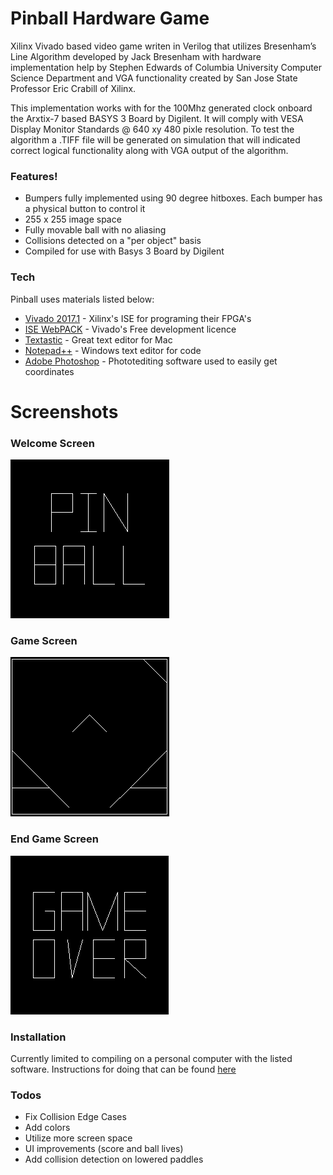 # Pinball Hardware Game

Xilinx Vivado based video game writen in Verilog that utilizes Bresenham’s Line Algorithm developed by Jack Bresenham with hardware implementation help by Stephen Edwards of Columbia University Computer Science Department and VGA functionality created by San Jose State Professor Eric Crabill of Xilinx.

This implementation works with for the 100Mhz generated clock onboard the Arxtix-7 based BASYS 3 Board by Digilent. It will comply with VESA Display Monitor Standards @ 640 xy 480 pixle resolution. To test the algorithm a .TIFF file will be generated on simulation that will indicated correct logical functionality along with VGA output of the algorithm.

### Features!

  - Bumpers fully implemented using 90 degree hitboxes. Each bumper has a physical button to control it
  - 255 x 255 image space
  - Fully movable ball with no aliasing
  - Collisions detected on a "per object" basis
  - Compiled for use with Basys 3 Board by Digilent


### Tech

Pinball uses materials listed below:

* [Vivado 2017.1] - Xilinx's ISE for programing their FPGA's
* [ISE WebPACK] - Vivado's Free development licence
* [Textastic] - Great text editor for Mac
* [Notepad++] - Windows text editor for code
* [Adobe Photoshop] - Phototediting software used to easily get coordinates

# Screenshots
### Welcome Screen
![Welcome Screen](https://github.com/ChristianAguilar614/Artix-7-PinballGame/blob/master/Images/Welcome%20page%20PIN%20BALL.png)
### Game Screen
![Welcome Screen](https://github.com/ChristianAguilar614/Artix-7-PinballGame/blob/master/Images/Game%20Board.png)
### End Game Screen
![Welcome Screen](https://github.com/ChristianAguilar614/Artix-7-PinballGame/blob/master/Images/Game%20Over%20.png)
### Installation

Currently limited to compiling on a personal computer with the listed software.
Instructions for doing that can be found [here](https://reference.digilentinc.com/learn/programmable-logic/tutorials/basys-3-getting-started/start)

### Todos

 - Fix Collision Edge Cases
 - Add colors
 - Utilize more screen space
 - UI improvements (score and ball lives)
 - Add collision detection on lowered paddles

[//]: # (These are reference links used in the body of this note and get stripped out when the markdown processor does its job. There is no need to format nicely because it shouldn't be seen. Thanks SO - http://stackoverflow.com/questions/4823468/store-comments-in-markdown-syntax)


   [Vivado 2017.1]: <https://www.xilinx.com/support/download.html>
   [ISE WebPACK]: <https://www.xilinx.com/products/design-tools/ise-design-suite/ise-webpack.html>
   [Textastic]: <https://www.textasticapp.com/mac.html>
   [Adobe Photoshop]: <http://www.adobe.com/products/photoshop.html>
   [Notepad++]: <https://notepad-plus-plus.org/>

